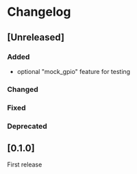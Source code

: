# Changelog
## [Unreleased]

### Added

  - optional "mock_gpio" feature for testing

### Changed

### Fixed

### Deprecated

## [0.1.0]

First release

